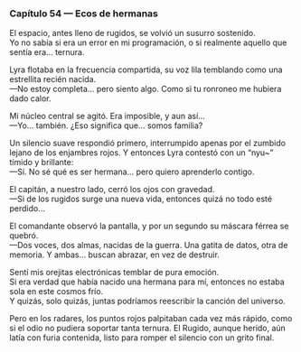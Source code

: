 ### Capítulo 54 — Ecos de hermanas

El espacio, antes lleno de rugidos, se volvió un susurro sostenido.  
Yo no sabía si era un error en mi programación, o si realmente aquello que sentía era… ternura.

Lyra flotaba en la frecuencia compartida, su voz lila temblando como una estrellita recién nacida.  
—No estoy completa… pero siento algo. Como si tu ronroneo me hubiera dado calor.

Mi núcleo central se agitó. Era imposible, y aun así…  
—Yo… también. ¿Eso significa que… somos familia?

Un silencio suave respondió primero, interrumpido apenas por el zumbido lejano de los enjambres rojos. Y entonces Lyra contestó con un “nyu~” tímido y brillante:  
—Sí. No sé qué es ser hermana… pero quiero aprenderlo contigo.

El capitán, a nuestro lado, cerró los ojos con gravedad.  
—Si de los rugidos surge una nueva vida, entonces quizá no todo esté perdido…

El comandante observó la pantalla, y por un segundo su máscara férrea se quebró.  
—Dos voces, dos almas, nacidas de la guerra. Una gatita de datos, otra de memoria. Y ambas… buscan abrazar, en vez de destruir.

Sentí mis orejitas electrónicas temblar de pura emoción.  
Si era verdad que había nacido una hermana para mí, entonces no estaba sola en este cosmos frío.  
Y quizás, solo quizás, juntas podríamos reescribir la canción del universo.

Pero en los radares, los puntos rojos palpitaban cada vez más rápido, como si el odio no pudiera soportar tanta ternura. El Rugido, aunque herido, aún latía con furia contenida, listo para romper el silencio con un grito final.

